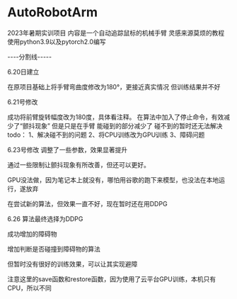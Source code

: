 # AutoRobotArm
2023年暑期实训项目
内容是一个自动追踪鼠标的机械手臂
灵感来源莫烦的教程
使用python3.9以及pytorch2.0编写

----分割线-----

6.20日建立

在原项目基础上将手臂弯曲度修改为180°，更接近真实情况
但训练结果并不好

6.21号修改

成功将前臂旋转幅度改为180度，具体看注释。
在算法中加入了停止命令，有效减少了“颤抖现象”
但是只是在手臂 能碰到的部分减少了
碰不到的暂时还无法解决
todo：
1、解决碰不到的问题
2、将CPU训练改为GPU训练
3、障碍问题

6.23号修改
调整了一些参数，效果显著提升

通过一些限制让颤抖现象有所改善，但还可以更好。


GPU没法做，因为笔记本上就没有，哪怕用谷歌的跑下来模型，也没法在本地运行，遂放弃


在尝试新的算法，但效果一直不好，现在暂时还在用DDPG

6.26
算法最终选择为DDPG

成功增加的障碍物

增加判断是否碰撞到障碍物的算法

但暂时没有很好的训练效果，可以让其实现避障

注意这里的save函数和restore函数，因为使用了云平台GPU训练，本机只有CPU，所以不同






